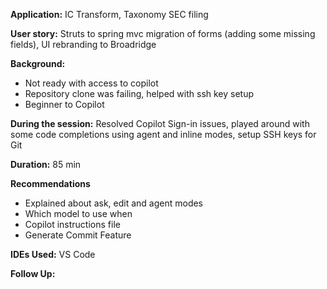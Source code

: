 **Application:** IC Transform, Taxonomy SEC filing 

**User story:** Struts to spring mvc migration of forms (adding some missing fields), UI rebranding to Broadridge

**Background:**
- Not ready with access to copilot
- Repository clone was failing, helped with ssh key setup
- Beginner to Copilot

**During the session:** Resolved Copilot Sign-in issues, played around with some code completions using agent and inline modes, setup SSH keys for Git

**Duration:** 85 min

**Recommendations**

- Explained about ask, edit and agent modes
- Which model to use when
- Copilot instructions file
- Generate Commit Feature

**IDEs Used:** VS Code

**Follow Up:**